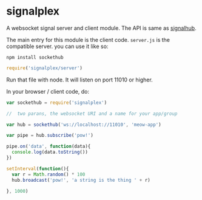 # signalplex

A websocket signal server and client module.  The API is same as [signalhub](https://www.npmjs.com/package/signalhub).

The main entry for this module is the client code.  ```server.js``` is the compatible server. you can use it like so:

```
npm install sockethub
```

```js
require('signalplex/server')
```

Run that file with node.  It will listen on port 11010 or higher.

In your browser / client code, do:

```js
var sockethub = require('signalplex')

//  two parans, the websocket URI and a name for your app/group

var hub = sockethub('ws://localhost://11010', 'meow-app')

var pipe = hub.subscribe('pow!')

pipe.on('data', function(data){
  console.log(data.toString())
})

setInterval(function(){
  var r = Math.random() * 100
  hub.broadcast('pow!', 'a string is the thing ' + r)

}, 1000)
```
